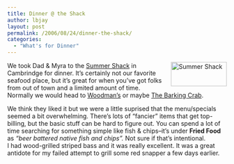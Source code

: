 ```yaml
---
title: Dinner @ the Shack
author: lbjay
layout: post
permalink: /2006/08/24/dinner-the-shack/
categories:
  - "What's for Dinner"
---
```

<abbr class="unapi-id" title=""><!-- &nbsp; --></abbr> 

<img width="128" height="56" alt="Summer Shack" id="image7" title="Summer Shack" style="margin-left: 10px; margin-bottom: 5px; float: right" src="http://blog.reallywow.com/static/uploads/2006/08/inner_image_cambridge.thumbnail.gif" />We took Dad &#038; Myra to the [Summer Shack][1] in Cambrindge for dinner. It&#8217;s certainly not our favorite seafood place, but it&#8217;s great for when you&#8217;ve got folks from out of town and a limited amount of time. Normally we would head to <a rel="lightbox" title="Woodman's" href="http://blog.reallywow.com/static/uploads/2006/08/inner_image_cambridge.thumbnail.gif">Woodman&#8217;s</a> or maybe [The Barking Crab][2].

We think they liked it but we were a little suprised that the menu/specials seemed a bit overwhelming. There&#8217;s lots of &#8220;fancier&#8221; items that get top-billing, but the basic stuff can be hard to figure out. You can spend a lot of time searching for something simple like fish &#038; chips&#8211;it&#8217;s under **Fried Food** as *&#8220;beer battered native fish and chips&#8221;.* Not sure if that&#8217;s intentional.  
I had wood-grilled striped bass and it was really excellent. It was a great antidote for my failed attempt to grill some red snapper a few days earlier.

 [1]: http://www.summershackrestaurant.com/Locations_Cambridge.asp
 [2]: http://www.barkingcrab.com/ "Barking Crab"